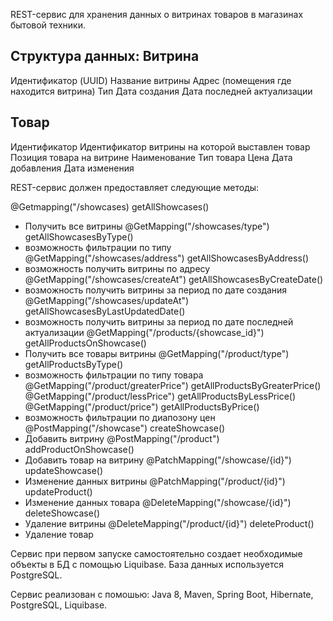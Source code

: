 REST-сервис для хранения данных о витринах товаров в магазинах бытовой техники.

Структура данных:
Витрина
-----------------------------------------
Идентификатор (UUID)
Название витрины
Адрес (помещения где находится витрина)
Тип
Дата создания
Дата последней актуализации

Товар
-----------------------------------------
Идентификатор
Идентификатор витрины на которой выставлен товар
Позиция товара на витрине
Наименование
Тип товара
Цена
Дата добавления
Дата изменения

REST-сервис должен предоставляет следующие методы:

@Getmapping("/showcases) getAllShowcases()
- Получить все витрины
@GetMapping("/showcases/type") getAllShowcasesByType()
- возможность фильтрации по типу
@GetMapping("/showcases/address") getAllShowcasesByAddress()
- возможность получить витрины по адресу
@GetMapping("/showcases/createAt") getAllShowcasesByCreateDate()
- возможность получить витрины за период по дате создания
@GetMapping("/showcases/updateAt") getAllShowcasesByLastUpdatedDate()
- возможность получить витрины за период по дате последней актуализации
 @GetMapping("/products/{showcase_id}") getAllProductsOnShowcase()
- Получить все товары витрины
@GetMapping("/product/type") getAllProductsByType()
- возможность фильтрации по типу товара
@GetMapping("/product/greaterPrice") getAllProductsByGreaterPrice()
@GetMapping("/product/lessPrice") getAllProductsByLessPrice()
@GetMapping("/product/price") getAllProductsByPrice()
- возможность фильтрации по диапозону цен
@PostMapping("/showcase") createShowcase()
- Добавить витрину
@PostMapping("/product") addProductOnShowcase()
- Добавить товар на витрину
@PatchMapping("/showcase/{id}") updateShowcase()
- Изменение данных витрины
@PatchMapping("/product/{id}") updateProduct()
- Изменение данных товара
@DeleteMapping("/showcase/{id}")  deleteShowcase()
- Удаление витрины
@DeleteMapping("/product/{id}") deleteProduct()
- Удаление товар

Сервис при первом запуске самостоятельно создает необходимые объекты в БД с помощью Liquibase.
База данных используется PostgreSQL.

Сервис реализован с помошью: Java 8, Maven, Spring Boot, Hibernate, PostgreSQL, Liquibase.
